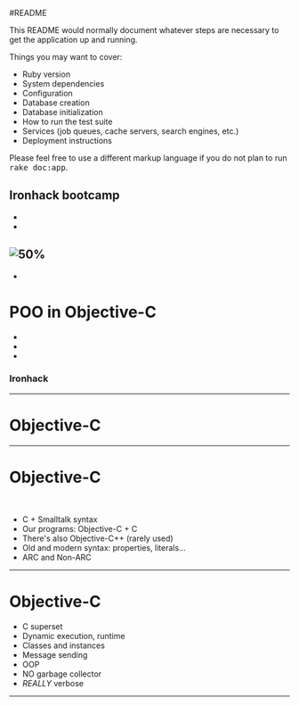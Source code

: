 #README

This README would normally document whatever steps are necessary to get the
application up and running.

Things you may want to cover:

* Ruby version
* System dependencies
* Configuration
* Database creation
* Database initialization
* How to run the test suite
* Services (job queues, cache servers, search engines, etc.)
* Deployment instructions


Please feel free to use a different markup language if you do not plan to run
<tt>rake doc:app</tt>.

## Ironhack bootcamp
-
-
![50%](../../logo-iron.png)
-
-
# POO in Objective-C
-
-
-
### Ironhack

---

# Objective-C

---

# Objective-C
<br>

- C + Smalltalk syntax
- Our programs: Objective-C + C
- There's also Objective-C++ (rarely used)
- Old and modern syntax: properties, literals...
- ARC and Non-ARC

---

# Objective-C

- C superset
- Dynamic execution, runtime
- Classes and instances
- Message sending
- OOP
- NO garbage collector
- _REALLY_ verbose

---
